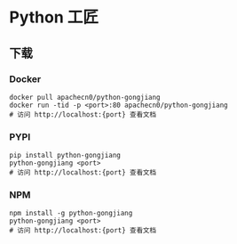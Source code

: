 # Python 工匠

## 下载

### Docker

```
docker pull apachecn0/python-gongjiang
docker run -tid -p <port>:80 apachecn0/python-gongjiang
# 访问 http://localhost:{port} 查看文档
```

### PYPI

```
pip install python-gongjiang
python-gongjiang <port>
# 访问 http://localhost:{port} 查看文档
```

### NPM

```
npm install -g python-gongjiang
python-gongjiang <port>
# 访问 http://localhost:{port} 查看文档
```